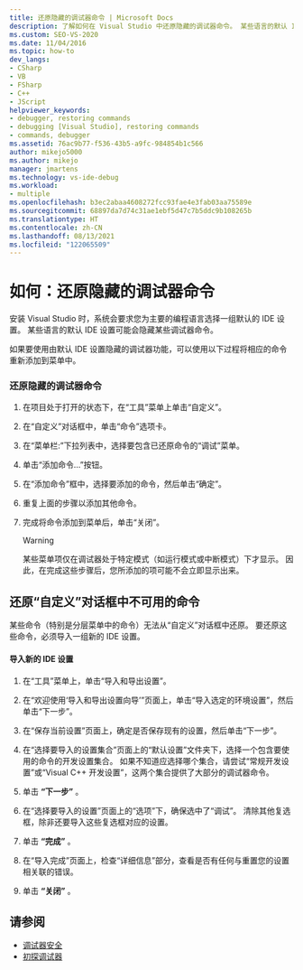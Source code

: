 ```yaml
---
title: 还原隐藏的调试器命令 | Microsoft Docs
description: 了解如何在 Visual Studio 中还原隐藏的调试器命令。 某些语言的默认 IDE 设置可能会隐藏某些调试器命令。
ms.custom: SEO-VS-2020
ms.date: 11/04/2016
ms.topic: how-to
dev_langs:
- CSharp
- VB
- FSharp
- C++
- JScript
helpviewer_keywords:
- debugger, restoring commands
- debugging [Visual Studio], restoring commands
- commands, debugger
ms.assetid: 76ac9b77-f536-43b5-a9fc-984854b1c566
author: mikejo5000
ms.author: mikejo
manager: jmartens
ms.technology: vs-ide-debug
ms.workload:
- multiple
ms.openlocfilehash: b3ec2abaa4608272fcc93fae4e3fab03aa75589e
ms.sourcegitcommit: 68897da7d74c31ae1ebf5d47c7b5ddc9b108265b
ms.translationtype: HT
ms.contentlocale: zh-CN
ms.lasthandoff: 08/13/2021
ms.locfileid: "122065509"
---
```

# <a name="how-to-restore-hidden-debugger-commands"></a>如何：还原隐藏的调试器命令
安装 Visual Studio 时，系统会要求您为主要的编程语言选择一组默认的 IDE 设置。 某些语言的默认 IDE 设置可能会隐藏某些调试器命令。

 如果要使用由默认 IDE 设置隐藏的调试器功能，可以使用以下过程将相应的命令重新添加到菜单中。

### <a name="to-restore-hidden-debugger-commands"></a>还原隐藏的调试器命令

1. 在项目处于打开的状态下，在“工具”菜单上单击“自定义”。

2. 在“自定义”对话框中，单击“命令”选项卡。

3. 在“菜单栏:”下拉列表中，选择要包含已还原命令的“调试”菜单。

4. 单击“添加命令…”按钮。

5. 在“添加命令”框中，选择要添加的命令，然后单击“确定”。

6. 重复上面的步骤以添加其他命令。

7. 完成将命令添加到菜单后，单击“关闭”。

    > [!WARNING]
    > 某些菜单项仅在调试器处于特定模式（如运行模式或中断模式）下才显示。 因此，在完成这些步骤后，您所添加的项可能不会立即显示出来。

## <a name="restoring-commands-not-available-from-the-customize-dialog-box"></a>还原“自定义”对话框中不可用的命令
 某些命令（特别是分层菜单中的命令）无法从“自定义”对话框中还原。 要还原这些命令，必须导入一组新的 IDE 设置。

#### <a name="to-import-new-ide-settings"></a>导入新的 IDE 设置

1. 在“工具”菜单上，单击“导入和导出设置”。

2. 在“欢迎使用‘导入和导出设置向导’”页面上，单击“导入选定的环境设置”，然后单击“下一步”。

3. 在“保存当前设置”页面上，确定是否保存现有的设置，然后单击“下一步”。

4. 在“选择要导入的设置集合”页面上的“默认设置”文件夹下，选择一个包含要使用的命令的开发设置集合。 如果不知道应选择哪个集合，请尝试“常规开发设置”或“Visual C++ 开发设置”，这两个集合提供了大部分的调试器命令。

5. 单击 **“下一步”** 。

6. 在“选择要导入的设置”页面上的“选项”下，确保选中了“调试”。 清除其他复选框，除非还要导入这些复选框对应的设置。

7. 单击 **“完成”** 。

8. 在“导入完成”页面上，检查“详细信息”部分，查看是否有任何与重置您的设置相关联的错误。

9. 单击 **“关闭”** 。

## <a name="see-also"></a>请参阅
- [调试器安全](../debugger/debugger-security.md)
- [初探调试器](../debugger/debugger-feature-tour.md)
